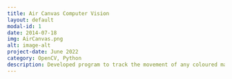 ```yaml
---
title: Air Canvas Computer Vision
layout: default
modal-id: 1
date: 2014-07-18
img: AirCanvas.png
alt: image-alt
project-date: June 2022
category: OpenCV, Python
description: Developed program to track the movement of any coloured marker captured by a camera and draw the corresponding lines on computer monitor
---
```

